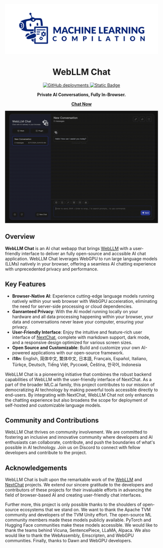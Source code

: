 <div align="center">
<a href="https://mlc.ai"><img src="./docs/images/mlc-logo-with-text-landscape.png" style="background-color: white"/></a>

# WebLLM Chat

<a href="https://chat.webllm.ai"><img alt="GitHub deployments" src="https://img.shields.io/github/deployments/mlc-ai/web-llm-chat/github-pages">
<a href="https://discord.gg/9Xpy2HGBuD"><img alt="Static Badge" src="https://img.shields.io/badge/Join-Discord-7289DA"></a>

**Private AI Conversations, Fully In-Browser.**

[**Chat Now**](https://chat.webllm.ai/)

<a href="https://chat.webllm.ai"><img alt="WebLLM Chat" src="./docs/images/web-llm-chat.gif"></a>

</div>

## Overview

**WebLLM Chat** is an AI chat webapp that brings [WebLLM](https://github.com/mlc-ai/web-llm) with a user-friendly interface to deliver an fully open-source and accssible AI chat application. WebLLM Chat leverages WebGPU to run large language models (LLMs) natively in your browser, offering a seamless AI chatting experience with unprecedented privacy and performance.

## Key Features

- **Browser-Native AI**: Experience cutting-edge language models running natively within your web browser with WebGPU acceleration, eliminating the need for server-side processing or cloud dependencies.
- **Ganranteed Privacy**: With the AI model running locally on your hardware and all data processing happening within your browser, your data and conversations never leave your computer, ensuring your privacy.
- **User-Friendly Interface**: Enjoy the intuitive and feature-rich user interface of [NextChat](), complete with markdown support, dark mode, and a responsive design optimized for various screen sizes.
- **Open Source and Customizable**: Build and customize your own AI-powered applications with our open-source framework.
- **i18n**: English, 简体中文, 繁体中文, 日本語, Français, Español, Italiano, Türkçe, Deutsch, Tiếng Việt, Русский, Čeština, 한국어, Indonesia

WebLLM Chat is a pioneering initiative that combines the robust backend capabilities of WebLLM with the user-friendly interface of NextChat. As a part of the broader MLC.ai family, this project contributes to our mission of democratizing AI technology by making powerful tools accessible directly to end-users. By integrating with NextChat, WebLLM Chat not only enhances the chatting experience but also broadens the scope for deployment of self-hosted and customizable language models.

## Community and Contributions

WebLLM Chat thrives on community involvement. We are committed to fostering an inclusive and innovative community where developers and AI enthusiasts can collaborate, contribute, and push the boundaries of what's possible in AI technology. Join us on Discord to connect with fellow developers and contribute to the project.

## Acknowledgements

WebLLM Chat is built upon the remarkable work of the [WebLLM](https://github.com/mlc-ai/web-llm/) and [NextChat](https://github.com/ChatGPTNextWeb/ChatGPT-Next-Web) projects. We extend our sincere gratitude to the developers and contributors of these projects for their invaluable efforts in advancing the field of browser-based AI and creating user-friendly chat interfaces.

Further more, this project is only possible thanks to the shoulders of open-source ecosystems that we stand on. We want to thank the Apache TVM community and developers of the TVM Unity effort. The open-source ML community members made these models publicly available. PyTorch and Hugging Face communities make these models accessible. We would like to thank the teams behind Vicuna, SentencePiece, LLaMA, Alpaca. We also would like to thank the WebAssembly, Emscripten, and WebGPU communities. Finally, thanks to Dawn and WebGPU developers.
